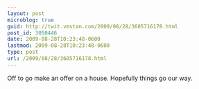 ```yaml
---
layout: post
microblog: true
guid: http://twit.vmstan.com/2009/08/28/3605716178.html
post_id: 3050446
date: 2009-08-28T10:23:48-0600
lastmod: 2009-08-28T10:23:48-0600
type: post
url: /2009/08/28/3605716178.html
---
```

Off to go make an offer on a house. Hopefully things go our way.
